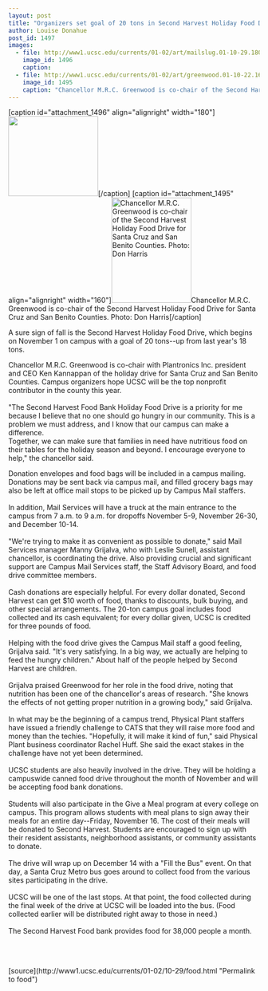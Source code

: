 ```yaml
---
layout: post
title: "Organizers set goal of 20 tons in Second Harvest Holiday Food Drive"
author: Louise Donahue
post_id: 1497
images:
  - file: http://www1.ucsc.edu/currents/01-02/art/mailslug.01-10-29.180.jpg
    image_id: 1496
    caption: 
  - file: http://www1.ucsc.edu/currents/01-02/art/greenwood.01-10-22.160.jpg
    image_id: 1495
    caption: "Chancellor M.R.C. Greenwood is co-chair of the Second Harvest Holiday Food Drive for Santa Cruz and San Benito Counties. Photo: Don Harris"
---
```


[caption id="attachment_1496" align="alignright" width="180"]<a href="http://localhost/mysite/wp-content/uploads/2001/10/mailslug.01-10-29.180.jpg"><img class="size-full wp-image-1496" src="http://localhost/mysite/wp-content/uploads/2001/10/mailslug.01-10-29.180.jpg" alt="" width="180" height="160" /></a>[/caption]
[caption id="attachment_1495" align="alignright" width="160"]<a href="http://localhost/mysite/wp-content/uploads/2001/10/greenwood.01-10-22.160.jpg"><img class="size-full wp-image-1495" src="http://localhost/mysite/wp-content/uploads/2001/10/greenwood.01-10-22.160.jpg" alt="Chancellor M.R.C. Greenwood is co-chair of the Second Harvest Holiday Food Drive for Santa Cruz and San Benito Counties. Photo: Don Harris" width="160" height="211" /></a>Chancellor M.R.C. Greenwood is co-chair of the Second Harvest Holiday Food Drive for Santa Cruz and San Benito Counties. Photo: Don Harris[/caption]
<p>
  A sure sign of fall is the Second Harvest Holiday Food Drive, which begins on November 1 on campus with a goal of 20 tons--up from last year's 18 tons.
</p>Chancellor M.R.C. Greenwood is co-chair with Plantronics Inc. president and CEO Ken Kannappan of the holiday drive for Santa Cruz and San Benito Counties. Campus organizers hope UCSC will be the top nonprofit contributor in the county this year.<br>
<br>
"The Second Harvest Food Bank Holiday Food Drive is a priority for me<br>
because I believe that no one should go hungry in our community. This is a<br>
problem we must address, and I know that our campus can make a difference.<br>
Together, we can make sure that families in need have nutritious food on<br>
their tables for the holiday season and beyond. I encourage everyone to<br>
help," the chancellor said.
<p>
  Donation envelopes and food bags will be included in a campus mailing. Donations may be sent back via campus mail, and filled grocery bags may also be left at office mail stops to be picked up by Campus Mail staffers.<br>
  <br>
  In addition, Mail Services will have a truck at the main entrance to the campus from 7 a.m. to 9 a.m. for dropoffs November 5-9, November 26-30, and December 10-14.<br>
  <br>
  "We're trying to make it as convenient as possible to donate," said Mail Services manager Manny Grijalva, who with Leslie Sunell, assistant chancellor, is coordinating the drive. Also providing crucial and significant support are Campus Mail Services staff, the Staff Advisory Board, and food drive committee members.<br>
  <br>
  Cash donations are especially helpful. For every dollar donated, Second Harvest can get $10 worth of food, thanks to discounts, bulk buying, and other special arrangements<b>.</b> The 20-ton campus goal includes food collected and its cash equivalent; for every dollar given, UCSC is credited for three pounds of food.<br>
  <br>
  Helping with the food drive gives the Campus Mail staff a good feeling, Grijalva said. "It's very satisfying. In a big way, we actually are helping to feed the hungry children." About half of the people helped by Second Harvest are children.<br>
  <br>
  Grijalva praised Greenwood for her role in the food drive, noting that nutrition has been one of the chancellor's areas of research. "She knows the effects of not getting proper nutrition in a growing body," said Grijalva.<br>
  <br>
  In what may be the beginning of a campus trend, Physical Plant staffers have issued a friendly challenge to CATS that they will raise more food and money than the techies. "Hopefully, it will make it kind of fun," said Physical Plant business coordinator Rachel Huff. She said the exact stakes in the challenge have not yet been determined.<br>
  <br>
  UCSC students are also heavily involved in the drive. They will be holding a campuswide canned food drive throughout the month of November and will be accepting food bank donations.<br>
  <br>
  Students will also participate in the Give a Meal program at every college on campus. This program allows students with meal plans to sign away their meals for an entire day--Friday, November 16. The cost of their meals will be donated to Second Harvest. Students are encouraged to sign up with their resident assistants, neighborhood assistants, or community assistants to donate.<br>
  <br>
  The drive will wrap up on December 14 with a "Fill the Bus" event. On that day, a Santa Cruz Metro bus goes around to collect food from the various sites participating in the drive.<br>
  <br>
  UCSC will be one of the last stops. At that point, the food collected during the final week of the drive at UCSC will be loaded into the bus. (Food collected earlier will be distributed right away to those in need.)<br>
  <br>
  The Second Harvest Food bank provides food for 38,000 people a month.<br>
  <br>
  <br>

</p>
<p>
  <img align="bottom" alt=" " border="0" height="1" src="../../images/trans.gif" width="385">
</p>
[source](http://www1.ucsc.edu/currents/01-02/10-29/food.html "Permalink to food")
